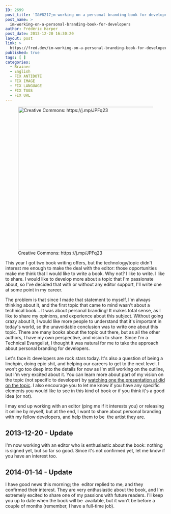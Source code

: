 ```yaml
---
ID: 2699
post_title: 'I&#8217;m working on a personal branding book for developers'
post_name: >
  im-working-on-a-personal-branding-book-for-developers
author: Frédéric Harper
post_date: 2013-12-20 16:30:20
layout: post
link: >
  https://fred.dev/im-working-on-a-personal-branding-book-for-developers/
published: true
tags: [ ]
categories:
  - Brainer
  - English
  - FIX ANTIDOTE
  - FIX IMAGE
  - FIX LANGUAGE
  - FIX TAGS
  - FIX URL
---
```

<figure><img alt="Creative Commons: https://j.mp/JPFq23" src="http://fred.dev/wp-content/uploads/2013/12/doepicshit.jpg" width="600" height="450" /><figcaption> Creative Commons: https://j.mp/JPFq23</figcaption></figure>
This year I got two book writing offers, but the technology/topic didn't interest me enough to make the deal with the editor: those opportunities make me think that I would like to write a book. Why not? I like to write. I like to share. I would like to develop more about a topic that I'm passionate about, so I've decided that with or without any editor support, I'll write one at some point in my career.

The problem is that since I made that statement to myself, I'm always thinking about it, and the first topic that came to mind wasn't about a technical book... It was about personal branding! It makes total sense, as I like to share my opinions, and experience about this subject. Without going crazy about it, I would like more people to understand that it's important in today's world, so the unavoidable conclusion was to write one about this topic. There are many books about the topic out there, but as all the other authors, I have my own perspective, and vision to share. Since I'm a Technical Evangelist, I thought it was natural for me to take the approach about personal branding for developers.

Let's face it: developers are rock stars today. It's also a question of being a linchpin, doing epic shit, and helping our careers to get to the next level. I won't go too deep into the details for now as I'm still working on the outline, but I'm very excited about it. You can learn more about part of my vision on the topic (not specific to developer) by [watching one the presentation at did on the topic][1]. I also encourage you to let me know if you have any specific elements you would like to see in this kind of book or if you think it's a good idea (or not).

I may end up working with an editor (ping me if it interests you) or releasing it online by myself, but at the end, I want to share about personal branding with my fellow developers, and help them to be  the artist they are.

## 2013-12-20 - Update

I'm now working with an editor who is enthusiastic about the book: nothing is signed yet, but so far so good. Since it's not confirmed yet, let me know if you have an interest too.

## 2014-01-14 - Update

I have good news this morning; the  editor replied to me, and they confirmed their interest. They are very enthusiastic about the book, and I'm extremely excited to share one of my passions with future readers. I'll keep you up to date when the book will be  available, but it won't be before a couple of months (remember, I have a full-time job).

 [1]: http://fred.dev/personal-branding-the-recording-of-my-presentation/ "Personal branding, the recording of my presentation"